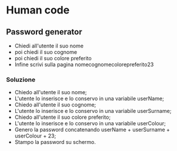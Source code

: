 # Human code

## Password generator

- Chiedi all'utente il suo nome
- poi chiedi il suo cognome
- poi chiedi il suo colore preferito
- Infine scrivi sulla pagina nomecognomecolorepreferito23

### Soluzione

- Chiedo all'utente il suo nome;
- L'utente lo inserisce e lo conservo in una variabile userName;
- Chiedo all'utente il suo cognome;
- L'utente lo inserisce e lo conservo in una variabile userSurname;
- Chiedo all'utente il suo colore preferito;
- L'utente lo inserisce e lo conservo in una variabile userColour;
- Genero la password concatenando userName + userSurname + userColour + 23;
- Stampo la password su schermo.
